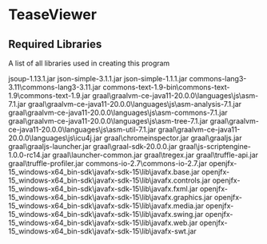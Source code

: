 # TeaseViewer

## Required Libraries

A list of all libraries used in creating this program

jsoup-1.13.1.jar
json-simple-3.1.1.jar
json-simple-1.1.1.jar
commons-lang3-3.11\commons-lang3-3.11.jar
commons-text-1.9-bin\commons-text-1.9\commons-text-1.9.jar
graal\graalvm-ce-java11-20.0.0\languages\js\asm-7.1.jar
graal\graalvm-ce-java11-20.0.0\languages\js\asm-analysis-7.1.jar
graal\graalvm-ce-java11-20.0.0\languages\js\asm-commons-7.1.jar
graal\graalvm-ce-java11-20.0.0\languages\js\asm-tree-7.1.jar
graal\graalvm-ce-java11-20.0.0\languages\js\asm-util-7.1.jar
graal\graalvm-ce-java11-20.0.0\languages\js\icu4j.jar
graal\chromeinspector.jar
graal\graaljs.jar
graal\graaljs-launcher.jar
graal\graal-sdk-20.0.0.jar
graal\js-scriptengine-1.0.0-rc14.jar
graal\launcher-common.jar
graal\tregex.jar
graal\truffle-api.jar
graal\truffle-profiler.jar
commons-io-2.7\commons-io-2.7.jar
openjfx-15_windows-x64_bin-sdk\javafx-sdk-15\lib\javafx.base.jar
openjfx-15_windows-x64_bin-sdk\javafx-sdk-15\lib\javafx.controls.jar
openjfx-15_windows-x64_bin-sdk\javafx-sdk-15\lib\javafx.fxml.jar
openjfx-15_windows-x64_bin-sdk\javafx-sdk-15\lib\javafx.graphics.jar
openjfx-15_windows-x64_bin-sdk\javafx-sdk-15\lib\javafx.media.jar
openjfx-15_windows-x64_bin-sdk\javafx-sdk-15\lib\javafx.swing.jar
openjfx-15_windows-x64_bin-sdk\javafx-sdk-15\lib\javafx.web.jar
openjfx-15_windows-x64_bin-sdk\javafx-sdk-15\lib\javafx-swt.jar
